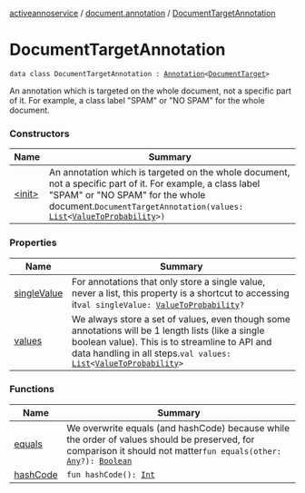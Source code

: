 [activeannoservice](../../index.md) / [document.annotation](../index.md) / [DocumentTargetAnnotation](./index.md)

# DocumentTargetAnnotation

`data class DocumentTargetAnnotation : `[`Annotation`](../-annotation.md)`<`[`DocumentTarget`](../../annotationdefinition.target/-document-target/index.md)`>`

An annotation which is targeted on the whole document, not a specific part of it. For example, a class label "SPAM"
or "NO SPAM" for the whole document.

### Constructors

| Name | Summary |
|---|---|
| [&lt;init&gt;](-init-.md) | An annotation which is targeted on the whole document, not a specific part of it. For example, a class label "SPAM" or "NO SPAM" for the whole document.`DocumentTargetAnnotation(values: `[`List`](https://kotlinlang.org/api/latest/jvm/stdlib/kotlin.collections/-list/index.html)`<`[`ValueToProbability`](../-value-to-probability/index.md)`>)` |

### Properties

| Name | Summary |
|---|---|
| [singleValue](single-value.md) | For annotations that only store a single value, never a list, this property is a shortcut to accessing it`val singleValue: `[`ValueToProbability`](../-value-to-probability/index.md)`?` |
| [values](values.md) | We always store a set of values, even though some annotations will be 1 length lists (like a single boolean value). This is to streamline to API and data handling in all steps.`val values: `[`List`](https://kotlinlang.org/api/latest/jvm/stdlib/kotlin.collections/-list/index.html)`<`[`ValueToProbability`](../-value-to-probability/index.md)`>` |

### Functions

| Name | Summary |
|---|---|
| [equals](equals.md) | We overwrite equals (and hashCode) because while the order of values should be preserved, for comparison it should not matter`fun equals(other: `[`Any`](https://kotlinlang.org/api/latest/jvm/stdlib/kotlin/-any/index.html)`?): `[`Boolean`](https://kotlinlang.org/api/latest/jvm/stdlib/kotlin/-boolean/index.html) |
| [hashCode](hash-code.md) | `fun hashCode(): `[`Int`](https://kotlinlang.org/api/latest/jvm/stdlib/kotlin/-int/index.html) |
